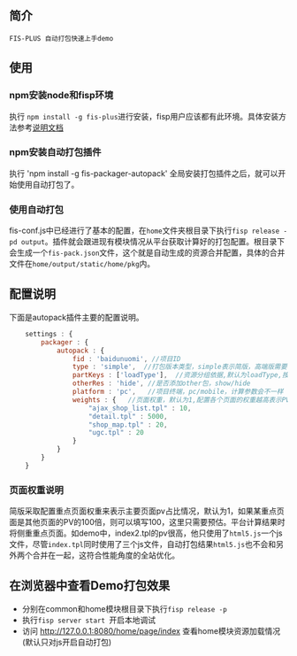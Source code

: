 ﻿## 简介

	FIS-PLUS 自动打包快速上手demo
	
## 使用

### npm安装node和fisp环境

执行 `npm install -g fis-plus`进行安装，fisp用户应该都有此环境。具体安装方法参考[说明文档](http://fis.baidu.com/fis-plus/userdoc/%E5%AE%89%E8%A3%85%E4%BD%BF%E7%94%A8)

### npm安装自动打包插件 

执行 'npm install -g fis-packager-autopack' 全局安装打包插件之后，就可以开始使用自动打包了。

### 使用自动打包

fis-conf.js中已经进行了基本的配置，在`home`文件夹根目录下执行`fisp release -pd output`。插件就会跟进现有模块情况从平台获取计算好的打包配置。根目录下会生成一个`fis-pack.json`文件，这个就是自动生成的资源合并配置，具体的合并文件在`home/output/static/home/pkg`内。

## 配置说明

下面是autopack插件主要的配置说明。

```javascript
	settings : {
		packager : {
			autopack : {
				fid : 'baidunuomi', //项目ID
				type : 'simple',  //打包版本类型，simple表示简版，高端版需要借助线上统计
				partKeys : ['loadType'],  //资源分组依据,默认为loadType,按照加载类型分组，设置[]表示不使用分组依据
				otherRes : 'hide', //是否添加other包，show/hide
				platform : 'pc',   //项目终端，pc/mobile，计算参数会不一样
				weights : {   //页面权重，默认为1,配置各个页面的权重越高表示PV比例越高
			        "ajax_shop_list.tpl" : 10,
			        "detail.tpl" : 5000,
			        "shop_map.tpl" : 20,
			        "ugc.tpl" : 20
			    }
			}
		}
	}
```

### 页面权重说明

简版采取配置重点页面权重来表示主要页面pv占比情况，默认为1，如果某重点页面是其他页面的PV的100倍，则可以填写100，这里只需要预估。平台计算结果时将侧重重点页面。如demo中，index2.tpl的pv很高，他只使用了`html5.js`一个js文件，尽管`index.tpl`同时使用了三个js文件，自动打包结果`html5.js`也不会和另外两个合并在一起，这符合性能角度的全站优化。

## 在浏览器中查看Demo打包效果

 - 分别在common和home模块根目录下执行`fisp release -p`
 - 执行`fisp server start `开启本地调试
 - 访问 http://127.0.0.1:8080/home/page/index 查看home模块资源加载情况(默认只对js开启自动打包)
